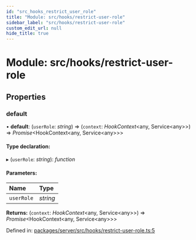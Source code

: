 ```yaml
---
id: "src_hooks_restrict_user_role"
title: "Module: src/hooks/restrict-user-role"
sidebar_label: "src/hooks/restrict-user-role"
custom_edit_url: null
hide_title: true
---
```


# Module: src/hooks/restrict-user-role

## Properties

### default

• **default**: (`userRole`: *string*) => (`context`: *HookContext*<any, Service<any\>\>) => *Promise*<HookContext<any, Service<any\>\>\>

#### Type declaration:

▸ (`userRole`: *string*): *function*

#### Parameters:

Name | Type |
:------ | :------ |
`userRole` | *string* |

**Returns:** (`context`: *HookContext*<any, Service<any\>\>) => *Promise*<HookContext<any, Service<any\>\>\>

Defined in: [packages/server/src/hooks/restrict-user-role.ts:5](https://github.com/xr3ngine/xr3ngine/blob/66a84a950/packages/server/src/hooks/restrict-user-role.ts#L5)
